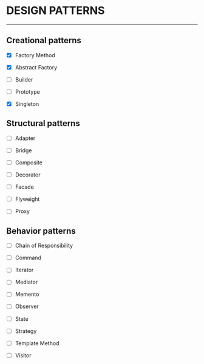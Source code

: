 # DESIGN PATTERNS
---

## Creational patterns

- [x] Factory Method

- [x] Abstract Factory 

- [ ] Builder

- [ ] Prototype 

- [x] Singleton


## Structural patterns

- [ ] Adapter

- [ ] Bridge 

- [ ] Composite 

- [ ] Decorator

- [ ] Facade

- [ ] Flyweight

- [ ] Proxy

## Behavior patterns

- [ ] Chain of Responsibility

- [ ] Command

- [ ] Iterator

- [ ] Mediator

- [ ] Memento

- [ ] Observer 

- [ ] State

- [ ] Strategy

- [ ] Template Method

- [ ] Visitor
